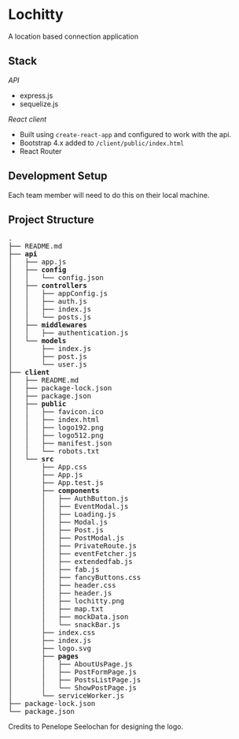 # Lochitty
A location based connection application

## Stack

*API*

- express.js
- sequelize.js

*React client*

- Built using `create-react-app` and configured to work with the api.
- Bootstrap 4.x added to `/client/public/index.html`
- React Router


## Development Setup

Each team member will need to do this on their local machine.



## Project Structure

<pre>
.
├── README.md
├── <strong>api</strong>
│   ├── app.js
│   ├── <strong>config</strong>
│   │   └── config.json
│   ├── <strong>controllers</strong>
│   │   ├── appConfig.js
│   │   ├── auth.js
│   │   ├── index.js
│   │   └── posts.js
│   ├── <strong>middlewares</strong>
│   │   ├── authentication.js
│   └── <strong>models</strong>
│       ├── index.js
│       ├── post.js
│       └── user.js
├── <strong>client</strong>
│   ├── README.md
│   ├── package-lock.json
│   ├── package.json
│   ├── <strong>public</strong>
│   │   ├── favicon.ico
│   │   ├── index.html
│   │   ├── logo192.png
│   │   ├── logo512.png
│   │   ├── manifest.json
│   │   └── robots.txt
│   └── <strong>src</strong>
│       ├── App.css
│       ├── App.js
│       ├── App.test.js
│       ├── <strong>components</strong>
│       │   ├── AuthButton.js
│       │   ├── EventModal.js
│       │   ├── Loading.js
│       │   ├── Modal.js
│       │   ├── Post.js
│       │   ├── PostModal.js
│       │   ├── PrivateRoute.js
│       │   ├── eventFetcher.js
│       │   ├── extendedfab.js
│       │   ├── fab.js
│       │   ├── fancyButtons.css
│       │   ├── header.css
│       │   ├── header.js
│       │   ├── lochitty.png
│       │   ├── map.txt
│       │   ├── mockData.json
│       │   └── snackBar.js
│       ├── index.css
│       ├── index.js
│       ├── logo.svg
│       ├── <strong>pages</strong>
│       │   ├── AboutUsPage.js
│       │   ├── PostFormPage.js
│       │   ├── PostsListPage.js
│       │   └── ShowPostPage.js
│       └── serviceWorker.js
├── package-lock.json
└── package.json
</pre>

Credits to Penelope Seelochan for designing the logo.
